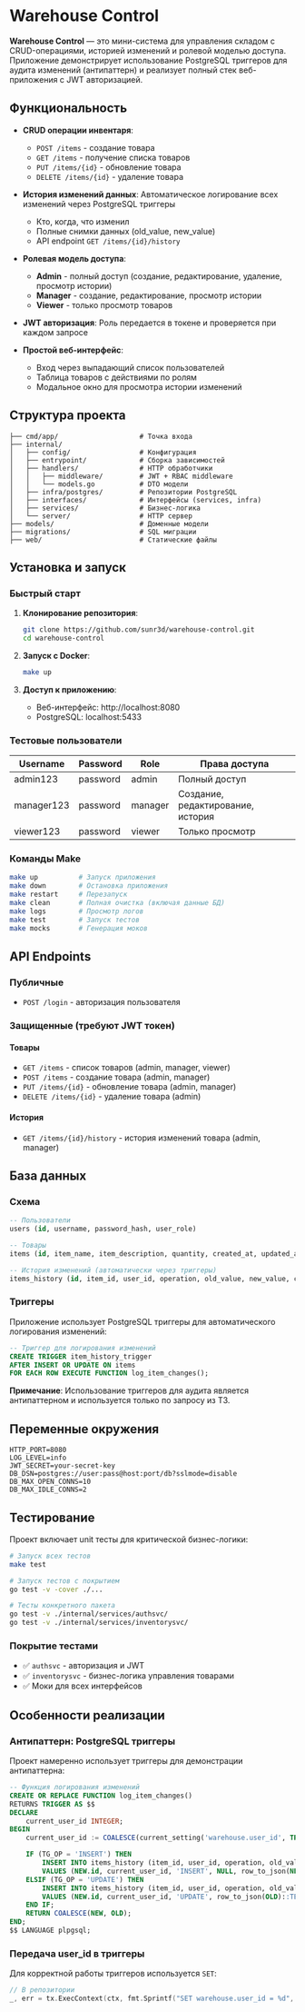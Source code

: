 # Warehouse Control

**Warehouse Control** — это мини-система для управления складом с CRUD-операциями, историей изменений и ролевой моделью доступа. Приложение демонстрирует использование PostgreSQL триггеров для аудита изменений (антипаттерн) и реализует полный стек веб-приложения с JWT авторизацией.

## Функциональность

- **CRUD операции инвентаря**:

  - `POST /items` - создание товара
  - `GET /items` - получение списка товаров
  - `PUT /items/{id}` - обновление товара
  - `DELETE /items/{id}` - удаление товара

- **История изменений данных**: Автоматическое логирование всех изменений через PostgreSQL триггеры

  - Кто, когда, что изменил
  - Полные снимки данных (old_value, new_value)
  - API endpoint `GET /items/{id}/history`

- **Ролевая модель доступа**:

  - **Admin** - полный доступ (создание, редактирование, удаление, просмотр истории)
  - **Manager** - создание, редактирование, просмотр истории
  - **Viewer** - только просмотр товаров

- **JWT авторизация**: Роль передается в токене и проверяется при каждом запросе

- **Простой веб-интерфейс**:
  - Вход через выпадающий список пользователей
  - Таблица товаров с действиями по ролям
  - Модальное окно для просмотра истории изменений

## Структура проекта

```
├── cmd/app/                    # Точка входа
├── internal/
│   ├── config/                 # Конфигурация
│   ├── entrypoint/             # Сборка зависимостей
│   ├── handlers/               # HTTP обработчики
│   │   ├── middleware/         # JWT + RBAC middleware
│   │   └── models.go           # DTO модели
│   ├── infra/postgres/         # Репозитории PostgreSQL
│   ├── interfaces/             # Интерфейсы (services, infra)
│   ├── services/               # Бизнес-логика
│   └── server/                 # HTTP сервер
├── models/                     # Доменные модели
├── migrations/                 # SQL миграции
├── web/                        # Статические файлы
```

## Установка и запуск

### Быстрый старт

1. **Клонирование репозитория**:

   ```bash
   git clone https://github.com/sunr3d/warehouse-control.git
   cd warehouse-control
   ```

2. **Запуск с Docker**:

   ```bash
   make up
   ```

3. **Доступ к приложению**:
   - Веб-интерфейс: http://localhost:8080
   - PostgreSQL: localhost:5433

### Тестовые пользователи

| Username   | Password | Role    | Права доступа                     |
| ---------- | -------- | ------- | --------------------------------- |
| admin123   | password | admin   | Полный доступ                     |
| manager123 | password | manager | Создание, редактирование, история |
| viewer123  | password | viewer  | Только просмотр                   |

### Команды Make

```bash
make up          # Запуск приложения
make down        # Остановка приложения
make restart     # Перезапуск
make clean       # Полная очистка (включая данные БД)
make logs        # Просмотр логов
make test        # Запуск тестов
make mocks       # Генерация моков
```

## API Endpoints

### Публичные

- `POST /login` - авторизация пользователя

### Защищенные (требуют JWT токен)

#### Товары

- `GET /items` - список товаров (admin, manager, viewer)
- `POST /items` - создание товара (admin, manager)
- `PUT /items/{id}` - обновление товара (admin, manager)
- `DELETE /items/{id}` - удаление товара (admin)

#### История

- `GET /items/{id}/history` - история изменений товара (admin, manager)

## База данных

### Схема

```sql
-- Пользователи
users (id, username, password_hash, user_role)

-- Товары
items (id, item_name, item_description, quantity, created_at, updated_at)

-- История изменений (автоматически через триггеры)
items_history (id, item_id, user_id, operation, old_value, new_value, changed_at)
```

### Триггеры

Приложение использует PostgreSQL триггеры для автоматического логирования изменений:

```sql
-- Триггер для логирования изменений
CREATE TRIGGER item_history_trigger
AFTER INSERT OR UPDATE ON items
FOR EACH ROW EXECUTE FUNCTION log_item_changes();
```

**Примечание**: Использование триггеров для аудита является антипаттерном и используется только по запросу из ТЗ.

## Переменные окружения

```env
HTTP_PORT=8080
LOG_LEVEL=info
JWT_SECRET=your-secret-key
DB_DSN=postgres://user:pass@host:port/db?sslmode=disable
DB_MAX_OPEN_CONNS=10
DB_MAX_IDLE_CONNS=2
```

## Тестирование

Проект включает unit тесты для критической бизнес-логики:

```bash
# Запуск всех тестов
make test

# Запуск тестов с покрытием
go test -v -cover ./...

# Тесты конкретного пакета
go test -v ./internal/services/authsvc/
go test -v ./internal/services/inventorysvc/
```

### Покрытие тестами

- ✅ `authsvc` - авторизация и JWT
- ✅ `inventorysvc` - бизнес-логика управления товарами
- ✅ Моки для всех интерфейсов

## Особенности реализации

### Антипаттерн: PostgreSQL триггеры

Проект намеренно использует триггеры для демонстрации антипаттерна:

```sql
-- Функция логирования изменений
CREATE OR REPLACE FUNCTION log_item_changes()
RETURNS TRIGGER AS $$
DECLARE
    current_user_id INTEGER;
BEGIN
    current_user_id := COALESCE(current_setting('warehouse.user_id', TRUE)::INTEGER, 0);

    IF (TG_OP = 'INSERT') THEN
        INSERT INTO items_history (item_id, user_id, operation, old_value, new_value)
        VALUES (NEW.id, current_user_id, 'INSERT', NULL, row_to_json(NEW)::TEXT);
    ELSIF (TG_OP = 'UPDATE') THEN
        INSERT INTO items_history (item_id, user_id, operation, old_value, new_value)
        VALUES (NEW.id, current_user_id, 'UPDATE', row_to_json(OLD)::TEXT, row_to_json(NEW)::TEXT);
    END IF;
    RETURN COALESCE(NEW, OLD);
END;
$$ LANGUAGE plpgsql;
```

### Передача user_id в триггеры

Для корректной работы триггеров используется `SET`:

```go
// В репозитории
_, err = tx.ExecContext(ctx, fmt.Sprintf("SET warehouse.user_id = %d", userID))
```
